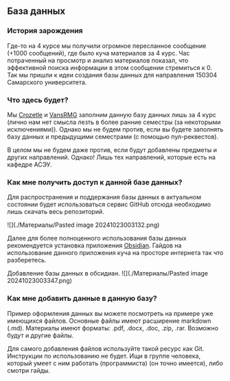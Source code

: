 ## База данных

### История зарождения

Где-то на 4 курсе мы получили огромное пересланное сообщение (+1000 сообщений), где было куча материалов за 4 курс. Час потраченный на просмотр и анализ материалов показал, что эффективной поиска информации в этом сообщении стремиться к 0. Так мы пришли к идеи создания базы данных для направления 150304 Самарского университета.

### Что здесь будет?

Мы [Crozetle](https://github.com/Crozetle) и [VansRMG](https://github.com/VansRMG) заполним данную базу данных лишь за 4 курс (лично нам нет смысла лезть в более ранние семестры (за некоторыми исключениями)). Однако мы не будем против, если вы будете заполнять базу данных и предыдущими семестрами (с помощью пул-реквестов).

В целом мы не будем даже против, если будут добавлены предметы и других направлений. Однако! Лишь тех направлений, которые есть на кафедре АСЭУ.

### Как мне получить доступ к данной базе данных?

Для распространения и поддержания базы данных в актуальном состоянии будет использоваться сервис GitHub отсюда необходимо лишь скачать весь репозиторий.

![](./Материалы/Pasted image 20241023003132.png)

Далее для более полноценного использования базы данных рекомендуется установка приложения [Obsidian](https://obsidian.md). Гайдов на использование данного приложения куча на просторе интернета так что разберетесь.

Добавление базы данных в обсидиан.
![](./Материалы/Pasted image 20241023003347.png)
### Как мне добавить данные в данную базу?

Пример оформления данных вы можете посмотреть на примере уже имеющихся файлов. Основные файлы имеют расширение markdown (.md). Материалы имеют форматы: .pdf, .docx, .doc, .zip, .rar. Возможно будут и другие файлы.

Для самого добавления файлов используйте такой ресурс как Git. Инструкции по использованию не будет. Ищи в группе человека, который умеет с ним работать (программиста) (он точно имеется), либо смотри гайды.
